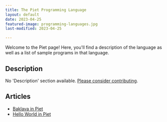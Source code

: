 ```yaml
---
title: The Piet Programming Language
layout: default
date: 2023-04-25
featured-image: programming-languages.jpg
last-modified: 2023-04-25

---
```


Welcome to the Piet page! Here, you'll find a description of the language as well as a list of sample programs in that language.

## Description

No 'Description' section available. [Please consider contributing](https://github.com/TheRenegadeCoder/sample-programs-website).

## Articles

- [Baklava in Piet](https://sampleprograms.io/projects/baklava/piet)
- [Hello World in Piet](https://sampleprograms.io/projects/hello-world/piet)
